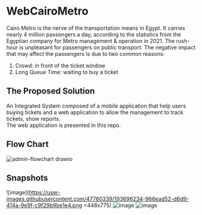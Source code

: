 # WebCairoMetro

Cairo Metro is the nerve of the transportation means in Egypt. 
It carries nearly 4 million passengers a day, according to the statistics from the Egyptian company for Metro management & operation in 2021.
The rush-hour is unpleasant for passengers on public transport. The negative impact that may affect the passengers is due to two common reasons:
1. Crowd: in front of the ticket window
2. Long Queue Time: waiting to buy a ticket

## The Proposed Solution
An Integrated System composed of a mobile application that help users buying tickets and a web application to allow the management to track tickets, show reports. <br>
The web application is presented in this repo. 

## Flow Chart
![admin-flowchart drawio](https://user-images.githubusercontent.com/47760339/193695275-a6833472-9590-4040-a64a-5207180849ba.png)

## Snapshots
![image](https://user-images.githubusercontent.com/47760339/193696234-966ead52-d6d9-414a-9e9f-c9f29b9be1e4.png =448x775)
![image](https://user-images.githubusercontent.com/47760339/193696328-29e1eaea-c17c-4ea6-b580-42e45bbd2f67.png)
![image](https://user-images.githubusercontent.com/47760339/193696415-bb0bcb1e-3dc8-4891-a77e-3e5e34ed16bb.png)




